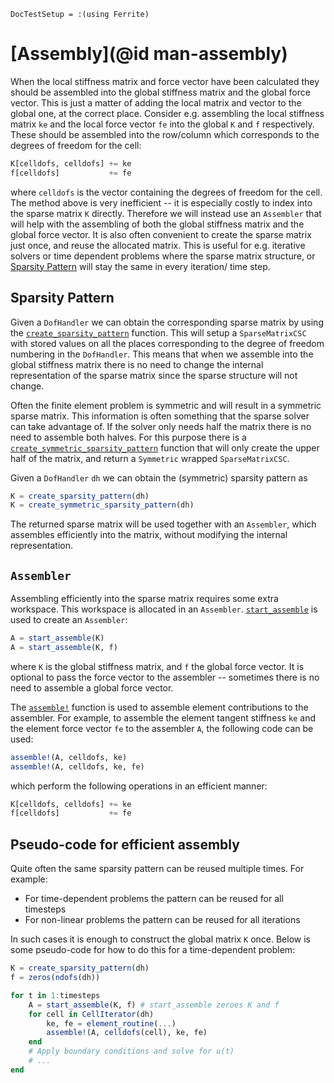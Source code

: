 ```@meta
DocTestSetup = :(using Ferrite)
```

# [Assembly](@id man-assembly)

When the local stiffness matrix and force vector have been calculated
they should be assembled into the global stiffness matrix and the
global force vector. This is just a matter of adding the local
matrix and vector to the global one, at the correct place. Consider e.g.
assembling the local stiffness matrix `ke` and the local force vector `fe`
into the global `K` and `f` respectively. These should be assembled into
the row/column which corresponds to the degrees of freedom for the cell:

```julia
K[celldofs, celldofs] += ke
f[celldofs]           += fe
```

where `celldofs` is the vector containing the degrees of freedom for the cell.
The method above is very inefficient -- it is especially costly to index
into the sparse matrix `K` directly. Therefore we will instead use an
`Assembler` that will help with the assembling of both the global stiffness
matrix and the global force vector. It is also often convenient to create the
sparse matrix just once, and reuse the allocated matrix. This is useful for
e.g. iterative solvers or time dependent problems where the sparse matrix
structure, or [Sparsity Pattern](@ref) will stay the same in every iteration/
time step.

## Sparsity Pattern

Given a `DofHandler` we can obtain the corresponding sparse matrix by using the
[`create_sparsity_pattern`](@ref) function. This will setup a `SparseMatrixCSC`
with stored values on all the places corresponding to the degree of freedom numbering
in the `DofHandler`. This means that when we assemble into the global stiffness matrix
there is no need to change the internal representation of the sparse matrix since the
sparse structure will not change.

Often the finite element problem is symmetric and will result in a symmetric sparse
matrix. This information is often something that the sparse solver can take advantage of.
If the solver only needs half the matrix there is no need to assemble both halves.
For this purpose there is a [`create_symmetric_sparsity_pattern`](@ref) function that
will only create the upper half of the matrix, and return a `Symmetric` wrapped
`SparseMatrixCSC`.

Given a `DofHandler` `dh` we can obtain the (symmetric) sparsity pattern as

```julia
K = create_sparsity_pattern(dh)
K = create_symmetric_sparsity_pattern(dh)
```

The returned sparse matrix will be used together with an `Assembler`, which
assembles efficiently into the matrix, without modifying the internal representation.

## `Assembler`

Assembling efficiently into the sparse matrix requires some extra workspace.
This workspace is allocated in an `Assembler`. [`start_assemble`](@ref) is
used to create an `Assembler`:

```julia
A = start_assemble(K)
A = start_assemble(K, f)
```

where `K` is the global stiffness matrix, and `f` the global force vector.
It is optional to pass the force vector to the assembler -- sometimes
there is no need to assemble a global force vector.

The [`assemble!`](@ref) function is used to assemble element contributions
to the assembler. For example, to assemble the element tangent stiffness `ke`
and the element force vector `fe` to the assembler `A`, the following code can
be used:

```julia
assemble!(A, celldofs, ke)
assemble!(A, celldofs, ke, fe)
```

which perform the following operations in an efficient manner:

```julia
K[celldofs, celldofs] += ke
f[celldofs]           += fe
```

## Pseudo-code for efficient assembly

Quite often the same sparsity pattern can be reused multiple times. For example:

 - For time-dependent problems the pattern can be reused for all timesteps
 - For non-linear problems the pattern can be reused for all iterations

In such cases it is enough to construct the global matrix `K` once. Below is
some pseudo-code for how to do this for a time-dependent problem:

```julia
K = create_sparsity_pattern(dh)
f = zeros(ndofs(dh))

for t in 1:timesteps
    A = start_assemble(K, f) # start_assemble zeroes K and f
    for cell in CellIterator(dh)
        ke, fe = element_routine(...)
        assemble!(A, celldofs(cell), ke, fe)
    end
    # Apply boundary conditions and solve for u(t)
    # ...
end
```
